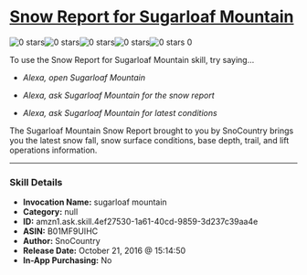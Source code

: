 # [Snow Report for Sugarloaf Mountain](http://alexa.amazon.com/#skills/amzn1.ask.skill.4ef27530-1a61-40cd-9859-3d237c39aa4e)
![0 stars](../../images/ic_star_border_black_18dp_1x.png)![0 stars](../../images/ic_star_border_black_18dp_1x.png)![0 stars](../../images/ic_star_border_black_18dp_1x.png)![0 stars](../../images/ic_star_border_black_18dp_1x.png)![0 stars](../../images/ic_star_border_black_18dp_1x.png) 0

To use the Snow Report for Sugarloaf Mountain skill, try saying...

* *Alexa, open Sugarloaf Mountain*

* *Alexa, ask Sugarloaf Mountain for the snow report*

* *Alexa, ask Sugarloaf Mountain for latest conditions*

The Sugarloaf Mountain Snow Report brought to you by SnoCountry brings you the latest snow fall, snow surface conditions,  base depth, trail, and lift operations information.

***

### Skill Details

* **Invocation Name:** sugarloaf mountain
* **Category:** null
* **ID:** amzn1.ask.skill.4ef27530-1a61-40cd-9859-3d237c39aa4e
* **ASIN:** B01MF9UIHC
* **Author:** SnoCountry
* **Release Date:** October 21, 2016 @ 15:14:50
* **In-App Purchasing:** No
